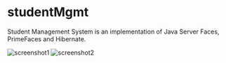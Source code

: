 # studentMgmt
Student Management System is an implementation of Java Server Faces, PrimeFaces and Hibernate.

![screenshot1](https://user-images.githubusercontent.com/30178891/49438945-cda1ee80-f7d0-11e8-95f8-428ac668f15a.png)
![screenshot2](https://user-images.githubusercontent.com/30178891/49439001-f629e880-f7d0-11e8-9291-d59850cea675.png)
